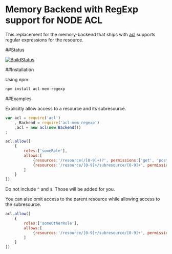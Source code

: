 Memory Backend with RegExp support for NODE ACL
===================

This replacement for the memory-backend that ships with [acl](https://github.com/OptimalBits/node_acl "node_acl") supports regular expressions for the resource.

##Status

[![BuildStatus](https://secure.travis-ci.org/futurechan/node_acl-mem-regexp.png?branch=master)](https://travis-ci.org/futurechan/node_acl-mem-regexp)


##Installation

Using npm:

```javascript
npm install acl-mem-regexp
```

##Examples

Explicitly allow access to a resource and its subresource.
```javascript
var acl = require('acl')
    , Backend = require('acl-mem-regexp')
    ,acl = new acl(new Backend())
;

acl.allow([
	{
		roles:['someRole'], 
		allows:[
			{resources:'/resource(/[0-9]+)?', permissions:['get', 'post', 'put']},
			{resources:'/resource/[0-9]+/subresource/[0-9]+', permissions:['get', 'post', 'put']}
		]
	}
])
```

Do not include ```^``` and ```$```. Those will be added for you.

You can also omit access to the parent resource while allowing access to the subresource.
```javascript
acl.allow([
	{
		roles:['someOtherRole'], 
		allows:[
			{resources:'/resource/[0-9]+/subresource/[0-9]+', permissions:['get', 'post', 'put']}
		]
	}
])
```

